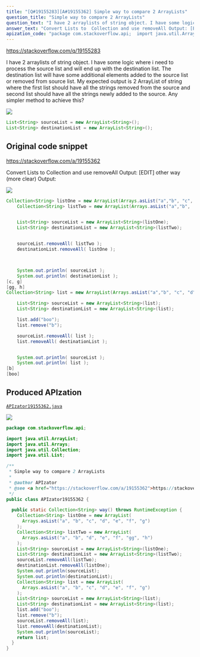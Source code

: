 ```yaml
---
title: "[Q#19155283][A#19155362] Simple way to compare 2 ArrayLists"
question_title: "Simple way to compare 2 ArrayLists"
question_text: "I have 2 arraylists of string object. I have some logic where i need to process the source list and will end up with the destination list. The destination list will have some additional elements added to the source list or removed from source list. My expected output is 2 ArrayList of string where the first list should have all the strings removed from the source and second list should have all the strings newly added to the source. Any simpler method to achieve this?"
answer_text: "Convert Lists to  Collection and use removeAll Output: [EDIT] other way (more clear) Output:"
apization_code: "package com.stackoverflow.api;  import java.util.ArrayList; import java.util.Arrays; import java.util.Collection; import java.util.List;  /**  * Simple way to compare 2 ArrayLists  *  * @author APIzator  * @see <a href=\"https://stackoverflow.com/a/19155362\">https://stackoverflow.com/a/19155362</a>  */ public class APIzator19155362 {    public static Collection<String> way() throws RuntimeException {     Collection<String> listOne = new ArrayList(       Arrays.asList(\"a\", \"b\", \"c\", \"d\", \"e\", \"f\", \"g\")     );     Collection<String> listTwo = new ArrayList(       Arrays.asList(\"a\", \"b\", \"d\", \"e\", \"f\", \"gg\", \"h\")     );     List<String> sourceList = new ArrayList<String>(listOne);     List<String> destinationList = new ArrayList<String>(listTwo);     sourceList.removeAll(listTwo);     destinationList.removeAll(listOne);     System.out.println(sourceList);     System.out.println(destinationList);     Collection<String> list = new ArrayList(       Arrays.asList(\"a\", \"b\", \"c\", \"d\", \"e\", \"f\", \"g\")     );     List<String> sourceList = new ArrayList<String>(list);     List<String> destinationList = new ArrayList<String>(list);     list.add(\"boo\");     list.remove(\"b\");     sourceList.removeAll(list);     list.removeAll(destinationList);     System.out.println(sourceList);     return list;   } }"
---
```


https://stackoverflow.com/q/19155283

I have 2 arraylists of string object.
I have some logic where i need to process the source list and will end up with the destination list. The destination list will have some additional elements added to the source list or removed from source list.
My expected output is 2 ArrayList of string where the first list should have all the strings removed from the source and second list should have all the strings newly added to the source.
Any simpler method to achieve this?


<div class="code-logo"><img src="/stackoverflow.png" /></div>

```java
List<String> sourceList = new ArrayList<String>();
List<String> destinationList = new ArrayList<String>();
```


## Original code snippet

https://stackoverflow.com/a/19155362

Convert Lists to  Collection and use removeAll
Output:
[EDIT]
other way (more clear)
Output:

<div class="code-logo"><img src="/stackoverflow.png" /></div>

```java
Collection<String> listOne = new ArrayList(Arrays.asList("a","b", "c", "d", "e", "f", "g"));
    Collection<String> listTwo = new ArrayList(Arrays.asList("a","b",  "d", "e", "f", "gg", "h"));


    List<String> sourceList = new ArrayList<String>(listOne);
    List<String> destinationList = new ArrayList<String>(listTwo);


    sourceList.removeAll( listTwo );
    destinationList.removeAll( listOne );



    System.out.println( sourceList );
    System.out.println( destinationList );
[c, g]
[gg, h]
Collection<String> list = new ArrayList(Arrays.asList("a","b", "c", "d", "e", "f", "g"));

    List<String> sourceList = new ArrayList<String>(list);
    List<String> destinationList = new ArrayList<String>(list);

    list.add("boo");
    list.remove("b");

    sourceList.removeAll( list );
    list.removeAll( destinationList );


    System.out.println( sourceList );
    System.out.println( list );
[b]
[boo]
```

## Produced APIzation

[`APIzator19155362.java`](https://github.com/pasqualesalza/apization-temp-data/raw/master/search/APIzator19155362.java)

<div class="code-logo"><img src="/apizator.png" /></div>

```java
package com.stackoverflow.api;

import java.util.ArrayList;
import java.util.Arrays;
import java.util.Collection;
import java.util.List;

/**
 * Simple way to compare 2 ArrayLists
 *
 * @author APIzator
 * @see <a href="https://stackoverflow.com/a/19155362">https://stackoverflow.com/a/19155362</a>
 */
public class APIzator19155362 {

  public static Collection<String> way() throws RuntimeException {
    Collection<String> listOne = new ArrayList(
      Arrays.asList("a", "b", "c", "d", "e", "f", "g")
    );
    Collection<String> listTwo = new ArrayList(
      Arrays.asList("a", "b", "d", "e", "f", "gg", "h")
    );
    List<String> sourceList = new ArrayList<String>(listOne);
    List<String> destinationList = new ArrayList<String>(listTwo);
    sourceList.removeAll(listTwo);
    destinationList.removeAll(listOne);
    System.out.println(sourceList);
    System.out.println(destinationList);
    Collection<String> list = new ArrayList(
      Arrays.asList("a", "b", "c", "d", "e", "f", "g")
    );
    List<String> sourceList = new ArrayList<String>(list);
    List<String> destinationList = new ArrayList<String>(list);
    list.add("boo");
    list.remove("b");
    sourceList.removeAll(list);
    list.removeAll(destinationList);
    System.out.println(sourceList);
    return list;
  }
}

```